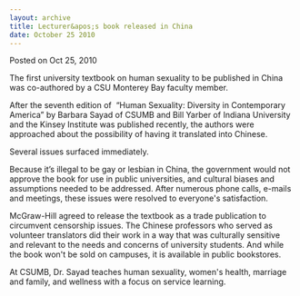 ```yaml
---
layout: archive
title: Lecturer&apos;s book released in China
date: October 25 2010
---
```





<span class="date">Posted on Oct 25, 2010    </span>
<p>The first university textbook on human sexuality to be published
in China was co-authored by a CSU Monterey Bay faculty
member.&#xA0;</p>
<p>After the seventh edition of&#xA0; &#x201C;Human Sexuality: Diversity
in Contemporary America&#x201D; by Barbara Sayad of CSUMB and Bill Yarber
of Indiana University and the Kinsey Institute was published
recently, the authors were approached about the possibility of
having it translated into Chinese.</p>
<p>Several issues surfaced immediately.</p>
<p>Because it&#x2019;s illegal to be gay or lesbian in China, the
government would not approve the book for use in public
universities, and cultural biases and assumptions needed to be
addressed. After numerous phone calls, e-mails and meetings, these
issues were resolved to everyone&apos;s satisfaction.</p>
<p>McGraw-Hill agreed to release the textbook as a trade
publication to circumvent censorship issues. The Chinese professors
who served as volunteer translators did their work in a way that
was culturally sensitive and relevant to the needs and concerns of
university students. And while the book won&apos;t be sold on campuses,
it is available in public bookstores.</p>
<p>At CSUMB, Dr. Sayad teaches human sexuality, women&apos;s health,
marriage and family, and wellness with a focus on service
learning.</p>





